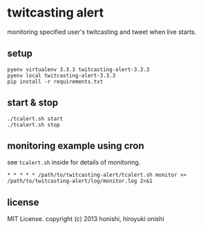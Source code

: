 twitcasting alert
==
monitoring specified user's twitcasting and tweet when live starts.

<!-- ![screenshot](./sample/screenshot.png) -->

setup
--
````
pyenv virtualenv 3.3.3 twitcasting-alert-3.3.3
pyenv local twitcasting-alert-3.3.3
pip install -r requirements.txt
````

start & stop
--
````
./tcalert.sh start
./tcalert.sh stop
````

monitoring example using cron
--
see `tcalert.sh` inside for details of monitoring.
````
* * * * * /path/to/twitcasting-alert/tcalert.sh monitor >> /path/to/twitcasting-alert/log/monitor.log 2>&1 
````

license
--
MIT License.
copyright (c) 2013 honishi, hiroyuki onishi
